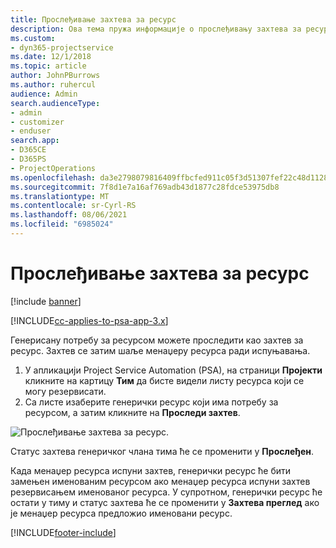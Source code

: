 ```yaml
---
title: Прослеђивање захтева за ресурс
description: Ова тема пружа информације о прослеђивању захтева за ресурс пројекта.
ms.custom:
- dyn365-projectservice
ms.date: 12/1/2018
ms.topic: article
author: JohnPBurrows
ms.author: ruhercul
audience: Admin
search.audienceType:
- admin
- customizer
- enduser
search.app:
- D365CE
- D365PS
- ProjectOperations
ms.openlocfilehash: da3e2798079816409ffbcfed911c05f3d51307fef22c48d112802927828faeb2
ms.sourcegitcommit: 7f8d1e7a16af769adb43d1877c28fdce53975db8
ms.translationtype: MT
ms.contentlocale: sr-Cyrl-RS
ms.lasthandoff: 08/06/2021
ms.locfileid: "6985024"
---
```

# <a name="submitting-a-resource-request"></a>Прослеђивање захтева за ресурс

[!include [banner](../includes/psa-now-project-operations.md)]

[!INCLUDE[cc-applies-to-psa-app-3.x](../includes/cc-applies-to-psa-app-3x.md)]

Генерисану потребу за ресурсом можете проследити као захтев за ресурс. Захтев се затим шаље менаџеру ресурса ради испуњавања.

1. У апликацији Project Service Automation (PSA), на страници **Пројекти** кликните на картицу **Тим** да бисте видели листу ресурса који се могу резервисати. 
2. Са листе изаберите генерички ресурс који има потребу за ресурсом, а затим кликните на **Проследи захтев**.

![Прослеђивање захтева за ресурс.](media/RM-how-to-18.png)

Статус захтева генеричког члана тима ће се променити у **Прослеђен**.

Када менаџер ресурса испуни захтев, генерички ресурс ће бити замењен именованим ресурсом ако менаџер ресурса испуни захтев резервисањем именованог ресурса. У супротном, генерички ресурс ће остати у тиму и статус захтева ће се променити у **Захтева преглед** ако је менаџер ресурса предложио именовани ресурс.


[!INCLUDE[footer-include](../includes/footer-banner.md)]